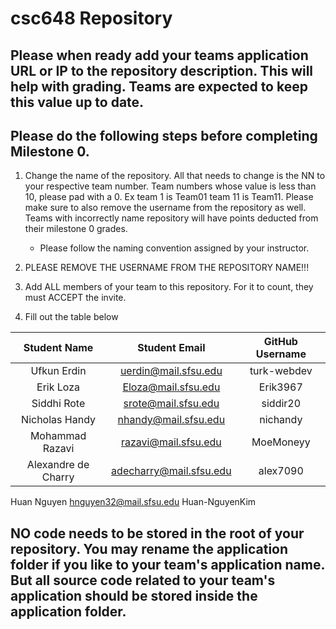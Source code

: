 # csc648 Repository

## Please when ready add your teams application URL or IP to the repository description. This will help with grading. Teams are expected to keep this value up to date.

## Please do the following steps before completing Milestone 0.
1. Change the name of the repository. All that needs to change is the NN to your respective team number. Team numbers whose value is less than 10, please pad with a 0. Ex team 1 is Team01 team 11 is Team11. Please make sure to also remove the username from the repository as well. Teams with incorrectly name repository will have points deducted from their milestone 0 grades.
      - Please follow the naming convention assigned by your instructor.

1. PLEASE REMOVE THE USERNAME FROM THE REPOSITORY NAME!!!

2. Add ALL members of your team to this repository. For it to count, they must ACCEPT the invite.

3. Fill out the table below


| Student Name        | Student Email           | GitHub Username |
|    :---:            |     :---:               |     :---:       |
| Ufkun Erdin         | uerdin@mail.sfsu.edu    |     turk-webdev |
| Erik Loza           | Eloza@mail.sfsu.edu     |     Erik3967    |
| Siddhi Rote         | srote@mail.sfsu.edu     |     siddir20    |
| Nicholas Handy      | nhandy@mail.sfsu.edu    |     nichandy    |
| Mohammad Razavi     | razavi@mail.sfsu.edu    |     MoeMoneyy   |
| Alexandre de Charry | adecharry@mail.sfsu.edu |     alex7090    |
Huan Nguyen             hnguyen32@mail.sfsu.edu       Huan-NguyenKim

## NO code needs to be stored in the root of your repository. You may rename the application folder if you like to your team's application name. But all source code related to your team's application should be stored inside the application folder.
